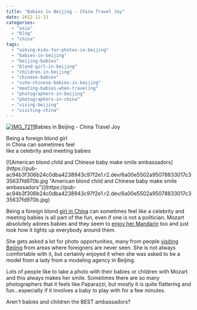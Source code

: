 ```yaml
---
title: "Babies in Beijing - China Travel Joy"
date: 2012-11-13
categories: 
  - "asia"
  - "blog"
  - "china"
tags: 
  - "asking-kids-for-photos-in-beijing"
  - "babies-in-beijing"
  - "beijing-babies"
  - "blond-girl-in-beijing"
  - "children-in-beijing"
  - "chinese-babies"
  - "cute-chinese-babies-in-beijing"
  - "meeting-babies-when-traveling"
  - "photographers-in-beijing"
  - "photographers-in-china"
  - "vising-beijing"
  - "visiting-china"
---
```


[![IMG_7211](https://pub-ac94b3f306b24c0dba4238943c97f2e1.r2.dev/6a00e5502a95078833017c33563768970b.jpg "IMG_7211")](https://pub-ac94b3f306b24c0dba4238943c97f2e1.r2.dev/6a00e5502a95078833017c33563768970b.jpg)Babies in Beijing - 
China Travel Joy  
  
Being a foreign blond girl  
in China can sometimes feel  
like a celebrity and meeting babies

<!--more--> [![American blond child and Chinese baby make smile ambassadors](https://pub-ac94b3f306b24c0dba4238943c97f2e1.r2.dev/6a00e5502a95078833017c335637fd970b.jpg "American blond child and Chinese baby make smile ambassadors")](https://pub-ac94b3f306b24c0dba4238943c97f2e1.r2.dev/6a00e5502a95078833017c335637fd970b.jpg)  
  
Being a foreign blond [girl in China](http://soultravelers3new.local/2012/11/visiting-china-and-dragons.html "blond girl visiting China") can sometimes feel like a celebrity and meeting babies is all part of the fun, even if one is not a politician. Mozart absolutely adores babies and they seem to [enjoy her Mandarin](http://soultravelers3new.local/2012/02/mandarin-chinese-learning-at-home-and-abroad.html "learning mandarin ") too and just look how it lights up everybody around them.  
  
She gets asked a lot for photo opportunities, many from people [visiting Beijing](http://soultravelers3new.local/2012/11/forbidden-city-and-beijings-best.html "visiting Beijing") from areas where foreigners are never seen. She is not always comfortable with it, but certainly enjoyed it when she was asked to be a model from a lady from a modeling agency in Beijing.  
  
Lots of people like to take a photo with their babies or children with Mozart and this always makes her smile. Sometimes there are so many photographers that it feels like Paparazzi, but mostly it is quite flattering and fun...especially if it involves a baby to play with for a few minutes.  
  
Aren't babies and children the BEST ambassadors?
